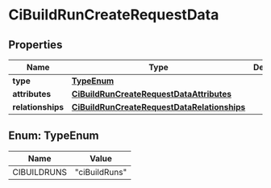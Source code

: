 

# CiBuildRunCreateRequestData


## Properties

| Name | Type | Description | Notes |
|------------ | ------------- | ------------- | -------------|
|**type** | [**TypeEnum**](#TypeEnum) |  |  |
|**attributes** | [**CiBuildRunCreateRequestDataAttributes**](CiBuildRunCreateRequestDataAttributes.md) |  |  [optional] |
|**relationships** | [**CiBuildRunCreateRequestDataRelationships**](CiBuildRunCreateRequestDataRelationships.md) |  |  [optional] |



## Enum: TypeEnum

| Name | Value |
|---- | -----|
| CIBUILDRUNS | &quot;ciBuildRuns&quot; |



